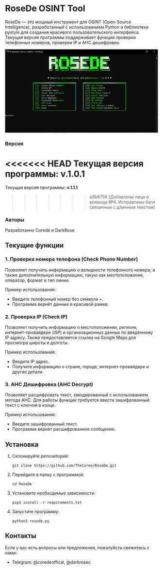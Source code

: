 # RoseDe OSINT Tool

RoseDe — это мощный инструмент для OSINT (Open-Source Intelligence), разработанный с использованием Python и библиотеки pystyle для создания красивого пользовательского интерфейса. Текущая версия программы поддерживает функции проверки телефонных номеров, проверки IP и AHC дешифровки.

![RoseDe](./assets/image.png)

### Версия

<<<<<<< HEAD
Текущая версия программы: **v.1.0.1**
=======
Текущая версия программы: **v.1.1.1**
>>>>>>> a3b6756 (Добавлены лица и команда №4. Исправлены баги связанные с длинным текстом)

### Авторы

Разработанно Coredé и DarkRose

## Текущие функции

### 1. Проверка номера телефона (Check Phone Number)  
   Позволяет получить информацию о валидности телефонного номера, а также дополнительную информацию, такую как местоположение, оператор, формат и тип линии.
   
   Пример использования:
   - Введите телефонный номер без символа +.
   - Программа вернёт данные в красивой рамке.

### 2. Проверка IP (Check IP)  
   Позволяет получить информацию о местоположении, регионе, интернет-провайдере (ISP) и организационных данных по введённому IP адресу. Также предоставляется ссылка на Google Maps для просмотра широты и долготы.
   
   Пример использования:
   - Введите IP адрес.
   - Получите информацию о стране, городе, интернет-провайдере и другие детали.

### 3. AHC Дешифровка (AHC Decrypt)  
   Позволяет расшифровать текст, закодированный с использованием метода AHC. Для работы функции требуется ввести зашифрованный текст с ключом в конце.

   Пример использования:
   - Введите зашифрованный текст.
   - Программа вернёт расшифрованное сообщение.

## Установка

1. Склонируйте репозиторий:
   ```
   git clone https://github.com/TheCoree/RoseDe.git
   ```
3. Перейдите в папку с программой:
   ```
   cd RoseDe
   ```
5. Установите необходимые зависимости:
   ```
   pip3 install -r requirements.txt
   ```
7. Запустите программу:
   ```
   python3 rosede.py
   ```
## Контакты

Если у вас есть вопросы или предложения, пожалуйста свяжитесь с нами:
  - Telegram: @coredeoffical, @darkrosec
   
   
